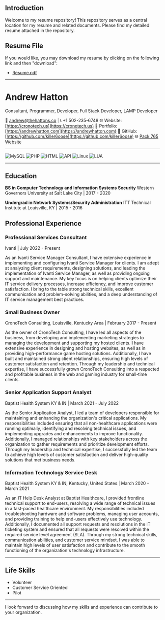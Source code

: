 ## Introduction
Welcome to my resume repository! This repository serves as a central location for my resume and related documents. Please find my detailed resume attached in the repository.

## Resume File
If you would like, you may download my resume by clicking on the following link and then "download":
- [Resume.pdf](Andrew-Hatton-Resume.pdf)

---
# Andrew Hatton

Consultant, Programmer, Developer, Full Stack Developer, LAMP Developer

📧 andrew@thehattons.co | 📞 +1 502-235-6748
🌐 Website: [https://cronotech.us](https://cronotech.us)
💼 Portfolio: [https://andrewhatton.com](https://andrewhatton.com)
🐙 GitHub: [https://github.com/killer6oose](https://github.com/killer6oose)
🌐 [Pack 765 Website](https://pack765.com)

---
![MySQL](https://img.shields.io/badge/MySQL-85%25%20skilled-blue)
![PHP](https://img.shields.io/badge/PHP-75%25%20skilled-purple)
![HTML](https://img.shields.io/badge/HTML-100%25%20skilled-orange)
![API](https://img.shields.io/badge/API-85%25%20skilled-green)
![Linux](https://img.shields.io/badge/Linux-90%25%20skilled-yellow)
![LUA](https://img.shields.io/badge/LUA-90%25%20skilled-blueviolet)


---

## Education

**BS in Computer Technology and Information Systems Security**
Western Governors University at Salt Lake City | 2017 - 2020

**Undergrad in Network Systems/Security Administration**
ITT Technical Institute at Louisville, KY | 2015 - 2016

## Professional Experience

### Professional Services Consultant
Ivanti | July 2022 - Present

As an Ivanti Service Manager Consultant, I have extensive experience in implementing and configuring Ivanti Service Manager for clients. I am adept at analyzing client requirements, designing solutions, and leading the implementation of Ivanti Service Manager, as well as providing ongoing support and maintenance. My key focus is on helping clients optimize their IT service delivery processes, increase efficiency, and improve customer satisfaction. I bring to the table strong technical skills, excellent communication and problem-solving abilities, and a deep understanding of IT service management best practices.

### Small Business Owner
CronoTech Consulting, Louisville, Kentucky Area | February 2017 - Present

As the owner of CronoTech Consulting, I have led all aspects of the business, from developing and implementing marketing strategies to managing the development and supporting my hosted clients. I have extensive experience in designing and hosting websites, as well as in providing high-performance game hosting solutions. Additionally, I have built and maintained strong client relationships, ensuring high levels of customer satisfaction and retention. Through my leadership and technical expertise, I have successfully grown CronoTech Consulting into a respected and profitable business in the web and gaming industry for small-time clients.

### Senior Application Support Analyst
Baptist Health System KY & IN | March 2021 - July 2022

As the Senior Application Analyst, I led a team of developers responsible for maintaining and enhancing the organization's critical applications. My responsibilities included ensuring that all non-healthcare applications were running optimally, identifying and resolving technical issues, and implementing upgrades and enhancements to improve functionality. Additionally, I managed relationships with key stakeholders across the organization to gather requirements and prioritize development efforts. Through my leadership and technical expertise, I successfully led the team to achieve high levels of customer satisfaction and deliver high-quality solutions that met business needs.

### Information Technology Service Desk
Baptist Health System KY & IN, Kentucky, United States | March 2020 - March 2021

As an IT Help Desk Analyst at Baptist Healthcare, I provided frontline technical support to end-users, resolving a wide range of technical issues in a fast-paced healthcare environment. My responsibilities included troubleshooting hardware and software problems, managing user accounts, and providing training to help end-users effectively use technology. Additionally, I documented all support requests and resolutions in the IT ticketing system and ensured that all requests were resolved within the required service level agreement (SLA). Through my strong technical skills, communication abilities, and customer service mindset, I was able to maintain high levels of user satisfaction and contribute to the smooth functioning of the organization's technology infrastructure.

---

## Life Skills

- Volunteer
- Customer Service Oriented
- Pilot

---

I look forward to discussing how my skills and experience can contribute to your organization.
